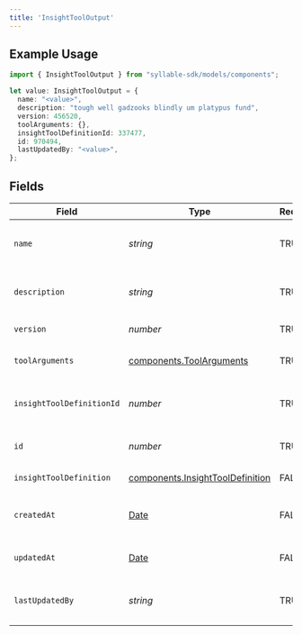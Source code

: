 ```yaml
---
title: 'InsightToolOutput'
---
```


## Example Usage

```typescript
import { InsightToolOutput } from "syllable-sdk/models/components";

let value: InsightToolOutput = {
  name: "<value>",
  description: "tough well gadzooks blindly um platypus fund",
  version: 456520,
  toolArguments: {},
  insightToolDefinitionId: 337477,
  id: 970494,
  lastUpdatedBy: "<value>",
};
```

## Fields

| Field                                                                                         | Type                                                                                          | Required                                                                                      | Description                                                                                   |
| --------------------------------------------------------------------------------------------- | --------------------------------------------------------------------------------------------- | --------------------------------------------------------------------------------------------- | --------------------------------------------------------------------------------------------- |
| `name`                                                                                        | *string*                                                                                      | TRUE                                                                            | Human readable name of Insight Tool                                                           |
| `description`                                                                                 | *string*                                                                                      | TRUE                                                                            | Text description of Insight Tool                                                              |
| `version`                                                                                     | *number*                                                                                      | TRUE                                                                            | Version of Insight Tool                                                                       |
| `toolArguments`                                                                               | [components.ToolArguments](/sdk-docs/models/components/toolarguments)                          | TRUE                                                                            | Arguments for Insight Tool                                                                    |
| `insightToolDefinitionId`                                                                     | *number*                                                                                      | TRUE                                                                            | Unique ID for Insight Tool Definition                                                         |
| `id`                                                                                          | *number*                                                                                      | TRUE                                                                            | Unique ID for Insight Tool                                                                    |
| `insightToolDefinition`                                                                       | [components.InsightToolDefinition](/sdk-docs/models/components/insighttooldefinition)          | FALSE                                                                            | Insight Tool Definition                                                                       |
| `createdAt`                                                                                   | [Date](https://developer.mozilla.org/en-US/docs/Web/JavaScript/Reference/Global_Objects/Date) | FALSE                                                                            | Timestamp of Insight Tool creation                                                            |
| `updatedAt`                                                                                   | [Date](https://developer.mozilla.org/en-US/docs/Web/JavaScript/Reference/Global_Objects/Date) | FALSE                                                                            | Timestamp of Insight Tool update                                                              |
| `lastUpdatedBy`                                                                               | *string*                                                                                      | TRUE                                                                            | User who last updated Insight Tool                                                            |